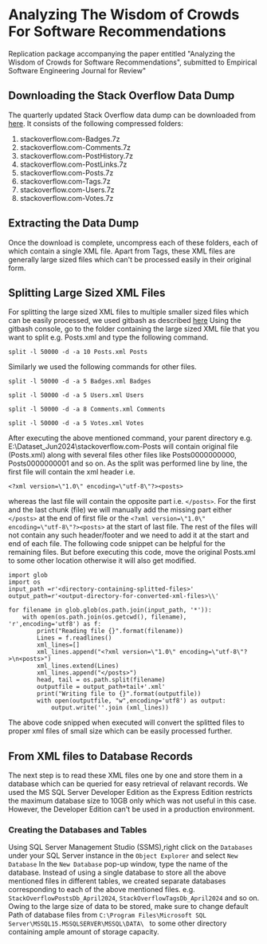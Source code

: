 # Analyzing The Wisdom of Crowds For Software Recommendations
Replication package accompanying the paper entitled "Analyzing the Wisdom of Crowds for Software Recommendations", submitted to Empirical Software Engineering Journal for Review"
## Downloading the Stack Overflow Data Dump
The quarterly updated Stack Overflow data dump can be downloaded from [here](https://archive.org/details/stackexchange/). It consists of the following compressed folders:
1. stackoverflow.com-Badges.7z 
2. stackoverflow.com-Comments.7z
3. stackoverflow.com-PostHistory.7z 
4. stackoverflow.com-PostLinks.7z
5. stackoverflow.com-Posts.7z
6. stackoverflow.com-Tags.7z
7. stackoverflow.com-Users.7z
8. stackoverflow.com-Votes.7z

## Extracting the Data Dump
Once the download is complete, uncompress each of these folders, each of which contain a single XML file. Apart from Tags, these XML files are generally large sized files which can't be processed easily in their original form.

## Splitting Large Sized XML Files
For splitting the large sized XML files to multiple smaller sized files which can be easily processed, we used gitbash as described [here](https://stackoverflow.com/questions/31786287/how-to-split-large-text-file-in-windows)
Using the gitbash console, go to the folder containing the large sized XML file that you want to split e.g. Posts.xml and type the following command.
```
split -l 50000 -d -a 10 Posts.xml Posts
```
Similarly we used the following commands for other files. 
```
split -l 50000 -d -a 5 Badges.xml Badges
```
```
split -l 50000 -d -a 5 Users.xml Users
```
```
split -l 50000 -d -a 8 Comments.xml Comments
```
```
split -l 50000 -d -a 5 Votes.xml Votes
```
After executing the above mentioned command, your parent directory e.g. E:\Dataset_Jun2024\stackoverflow.com-Posts will contain original file (Posts.xml) along with several files other files like Posts0000000000, Posts0000000001 and so on. As the split was performed line by line, the first file will contain the xml header i.e. 
```
<?xml version=\"1.0\" encoding=\"utf-8\"?><posts>
```
whereas the last file will contain the opposite part i.e. ```</posts>```. For the first and the last chunk (file) we will manually add the missing part either ```</posts>``` at the end of first file or the ```<?xml version=\"1.0\" encoding=\"utf-8\"?><posts>``` at the start of last file. The rest of the files will not contain any such header/footer and we need to add it at the start and end of each file. The following code snippet can be helpful for the remaining files. But before executing this code, move the original Posts.xml to some other location otherwise it will also get modified. 
```
import glob
import os
input_path =r'<directory-containing-splitted-files>'
output_path=r'<output-directory-for-converted-xml-files>\\'

for filename in glob.glob(os.path.join(input_path, '*')):
    with open(os.path.join(os.getcwd(), filename), 'r',encoding='utf8') as f: 
        print("Reading file {}".format(filename))
        Lines = f.readlines()
        xml_lines=[]
        xml_lines.append("<?xml version=\"1.0\" encoding=\"utf-8\"?>\n<posts>")
        xml_lines.extend(Lines)
        xml_lines.append("</posts>")
        head, tail = os.path.split(filename)
        outputfile = output_path+tail+'.xml'      
        print("Writing file to {}".format(outputfile))
        with open(outputfile, "w",encoding='utf8') as output:
            output.write(''.join (xml_lines))
```
The above code snipped when executed will convert the splitted files to proper xml files of small size which can be easily processed further. 
## From XML files to Database Records
The next step is to read these XML files one by one and store them in a database which can be queried for easy retrieval of relavant records. We used the MS SQL Server Developer Edition as the Express Edition restricts the maximum database size to 10GB only which was not useful in this case. However, the Developer Edition can't be used in a production environment.

### Creating the Databases and Tables
Using SQL Server Management Studio (SSMS),right click on the ```Databases``` under your SQL Server instance in the ```Object Explorer``` and select ```New Database```
In the ```New Database``` pop-up window, type the name of the database. Instead of using a single database to store all the above mentioned files in different tables, we created separate databases corresponding to each of the above mentioned files. e.g. ```StackOverflowPostsDb_April2024```, ```StackOverflowTagsDb_April2024``` and so on. Owing to the large size of data to be stored, make sure to change default Path of database files from ```C:\Program Files\Microsoft SQL Server\MSSQL15.MSSQLSERVER\MSSQL\DATA\ ``` to some other directory containing ample amount of storage capacity.
